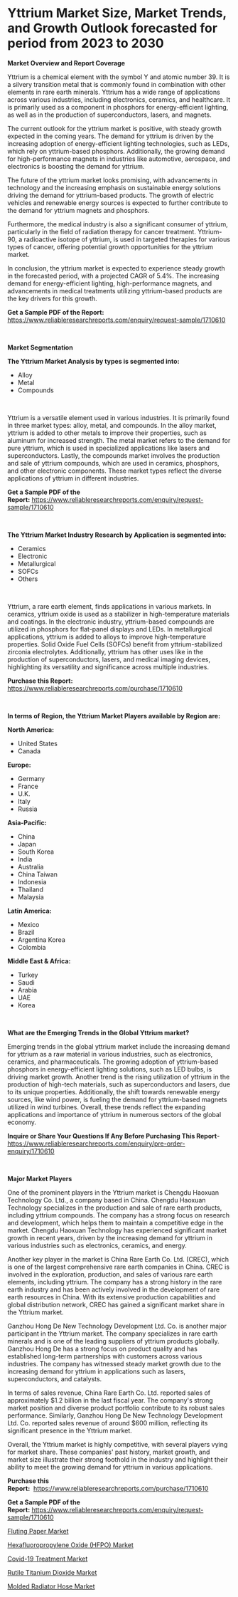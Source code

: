 <p><h1>Yttrium Market Size, Market Trends, and Growth Outlook forecasted for period from 2023 to 2030</h1></p><p><strong>Market Overview and Report Coverage</strong></p>
<p><p>Yttrium is a chemical element with the symbol Y and atomic number 39. It is a silvery transition metal that is commonly found in combination with other elements in rare earth minerals. Yttrium has a wide range of applications across various industries, including electronics, ceramics, and healthcare. It is primarily used as a component in phosphors for energy-efficient lighting, as well as in the production of superconductors, lasers, and magnets.</p><p>The current outlook for the yttrium market is positive, with steady growth expected in the coming years. The demand for yttrium is driven by the increasing adoption of energy-efficient lighting technologies, such as LEDs, which rely on yttrium-based phosphors. Additionally, the growing demand for high-performance magnets in industries like automotive, aerospace, and electronics is boosting the demand for yttrium.</p><p>The future of the yttrium market looks promising, with advancements in technology and the increasing emphasis on sustainable energy solutions driving the demand for yttrium-based products. The growth of electric vehicles and renewable energy sources is expected to further contribute to the demand for yttrium magnets and phosphors.</p><p>Furthermore, the medical industry is also a significant consumer of yttrium, particularly in the field of radiation therapy for cancer treatment. Yttrium-90, a radioactive isotope of yttrium, is used in targeted therapies for various types of cancer, offering potential growth opportunities for the yttrium market.</p><p>In conclusion, the yttrium market is expected to experience steady growth in the forecasted period, with a projected CAGR of 5.4%. The increasing demand for energy-efficient lighting, high-performance magnets, and advancements in medical treatments utilizing yttrium-based products are the key drivers for this growth.</p></p>
<p><strong>Get a Sample PDF of the Report:</strong> <a href="https://www.reliableresearchreports.com/enquiry/request-sample/1710610">https://www.reliableresearchreports.com/enquiry/request-sample/1710610</a></p>
<p>&nbsp;</p>
<p><strong>Market Segmentation</strong></p>
<p><strong>The Yttrium Market Analysis by types is segmented into:</strong></p>
<p><ul><li>Alloy</li><li>Metal</li><li>Compounds</li></ul></p>
<p>&nbsp;</p>
<p><p>Yttrium is a versatile element used in various industries. It is primarily found in three market types: alloy, metal, and compounds. In the alloy market, yttrium is added to other metals to improve their properties, such as aluminum for increased strength. The metal market refers to the demand for pure yttrium, which is used in specialized applications like lasers and superconductors. Lastly, the compounds market involves the production and sale of yttrium compounds, which are used in ceramics, phosphors, and other electronic components. These market types reflect the diverse applications of yttrium in different industries.</p></p>
<p><strong>Get a Sample PDF of the Report:</strong>&nbsp;<a href="https://www.reliableresearchreports.com/enquiry/request-sample/1710610">https://www.reliableresearchreports.com/enquiry/request-sample/1710610</a></p>
<p>&nbsp;</p>
<p><strong>The Yttrium Market Industry Research by Application is segmented into:</strong></p>
<p><ul><li>Ceramics</li><li>Electronic</li><li>Metallurgical</li><li>SOFCs</li><li>Others</li></ul></p>
<p>&nbsp;</p>
<p><p>Yttrium, a rare earth element, finds applications in various markets. In ceramics, yttrium oxide is used as a stabilizer in high-temperature materials and coatings. In the electronic industry, yttrium-based compounds are utilized in phosphors for flat-panel displays and LEDs. In metallurgical applications, yttrium is added to alloys to improve high-temperature properties. Solid Oxide Fuel Cells (SOFCs) benefit from yttrium-stabilized zirconia electrolytes. Additionally, yttrium has other uses like in the production of superconductors, lasers, and medical imaging devices, highlighting its versatility and significance across multiple industries.</p></p>
<p><strong>Purchase this Report:</strong>&nbsp; <a href="https://www.reliableresearchreports.com/purchase/1710610">https://www.reliableresearchreports.com/purchase/1710610</a></p>
<p>&nbsp;</p>
<p><strong>In terms of Region, the Yttrium Market Players available by Region are:</strong></p>
<p>
    <p> <strong> North America: </strong>
        <ul>
            <li>United States</li>
            <li>Canada</li>
        </ul>
        </p> 
    <p> <strong> Europe: </strong>
        <ul>
            <li>Germany</li>
            <li>France</li>
            <li>U.K.</li>
            <li>Italy</li>
            <li>Russia</li>
        </ul>
        </p> 
    <p> <strong> Asia-Pacific: </strong>
        <ul>
            <li>China</li>
            <li>Japan</li>
            <li>South Korea</li>
            <li>India</li>
            <li>Australia</li>
            <li>China Taiwan</li>
            <li>Indonesia</li>
            <li>Thailand</li>
            <li>Malaysia</li>
        </ul>
        </p> 
    <p> <strong> Latin America: </strong>
        <ul>
            <li>Mexico</li>
            <li>Brazil</li>
            <li>Argentina Korea</li>
            <li>Colombia</li>
        </ul>
        </p> 
    <p> <strong> Middle East & Africa: </strong>
        <ul>
            <li>Turkey</li>
            <li>Saudi</li>
            <li>Arabia</li>
            <li>UAE</li>
            <li>Korea</li>
        </ul>
    </p>
    </p>
<p>&nbsp;</p>
<p><strong>What are the Emerging Trends in the Global Yttrium market?</strong></p>
<p><p>Emerging trends in the global yttrium market include the increasing demand for yttrium as a raw material in various industries, such as electronics, ceramics, and pharmaceuticals. The growing adoption of yttrium-based phosphors in energy-efficient lighting solutions, such as LED bulbs, is driving market growth. Another trend is the rising utilization of yttrium in the production of high-tech materials, such as superconductors and lasers, due to its unique properties. Additionally, the shift towards renewable energy sources, like wind power, is fueling the demand for yttrium-based magnets utilized in wind turbines. Overall, these trends reflect the expanding applications and importance of yttrium in numerous sectors of the global economy.</p></p>
<p><strong>Inquire or Share Your Questions If Any Before Purchasing This Report</strong>- <a href="https://www.reliableresearchreports.com/enquiry/pre-order-enquiry/1710610">https://www.reliableresearchreports.com/enquiry/pre-order-enquiry/1710610</a></p>
<p>&nbsp;</p>
<p><strong>Major Market Players</strong></p>
<p><p>One of the prominent players in the Yttrium market is Chengdu Haoxuan Technology Co. Ltd., a company based in China. Chengdu Haoxuan Technology specializes in the production and sale of rare earth products, including yttrium compounds. The company has a strong focus on research and development, which helps them to maintain a competitive edge in the market. Chengdu Haoxuan Technology has experienced significant market growth in recent years, driven by the increasing demand for yttrium in various industries such as electronics, ceramics, and energy.</p><p>Another key player in the market is China Rare Earth Co. Ltd. (CREC), which is one of the largest comprehensive rare earth companies in China. CREC is involved in the exploration, production, and sales of various rare earth elements, including yttrium. The company has a strong history in the rare earth industry and has been actively involved in the development of rare earth resources in China. With its extensive production capabilities and global distribution network, CREC has gained a significant market share in the Yttrium market.</p><p>Ganzhou Hong De New Technology Development Ltd. Co. is another major participant in the Yttrium market. The company specializes in rare earth minerals and is one of the leading suppliers of yttrium products globally. Ganzhou Hong De has a strong focus on product quality and has established long-term partnerships with customers across various industries. The company has witnessed steady market growth due to the increasing demand for yttrium in applications such as lasers, superconductors, and catalysts.</p><p>In terms of sales revenue, China Rare Earth Co. Ltd. reported sales of approximately $1.2 billion in the last fiscal year. The company's strong market position and diverse product portfolio contribute to its robust sales performance. Similarly, Ganzhou Hong De New Technology Development Ltd. Co. reported sales revenue of around $600 million, reflecting its significant presence in the Yttrium market.</p><p>Overall, the Yttrium market is highly competitive, with several players vying for market share. These companies' past history, market growth, and market size illustrate their strong foothold in the industry and highlight their ability to meet the growing demand for yttrium in various applications.</p></p>
<p><strong>Purchase this Report:</strong>&nbsp;&nbsp;<a href="https://www.reliableresearchreports.com/purchase/1710610">https://www.reliableresearchreports.com/purchase/1710610</a></p>
<p></p>
<p><strong>Get a Sample PDF of the Report:</strong>&nbsp;<a href="https://www.reliableresearchreports.com/enquiry/request-sample/1710610">https://www.reliableresearchreports.com/enquiry/request-sample/1710610</a></p>
<p><p><a href="https://www.linkedin.com/pulse/fluting-paper-market-insights-players-forecast-till-2030-hdu1c/">Fluting Paper Market</a></p><p><a href="https://github.com/rahu1502/Market-Research-Report-List-1/blob/main/hexafluoropropylene-oxide-hfpo-market.md">Hexafluoropropylene Oxide (HFPO) Market</a></p><p><a href="https://medium.com/@malcomw102036/covid-19-treatment-market-exploring-market-share-market-trends-and-future-growth-fb8bc7d25ac7">Covid-19 Treatment Market</a></p><p><a href="https://github.com/rahu1505/Market-Research-Report-List-1/blob/main/rutile-titanium-dioxide-market.md">Rutile Titanium Dioxide Market</a></p><p><a href="https://www.linkedin.com/pulse/molded-radiator-hose-market-share-amp-new-trends-analysis-sjkec/">Molded Radiator Hose Market</a></p></p>